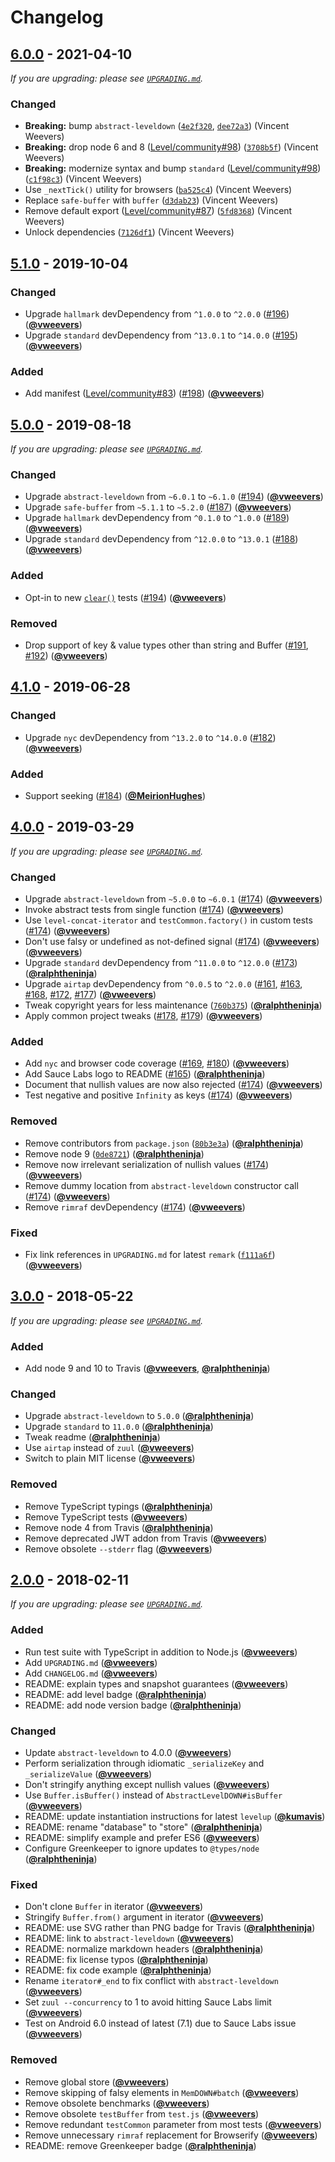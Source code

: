 # Changelog

## [6.0.0] - 2021-04-10

_If you are upgrading: please see [`UPGRADING.md`](https://github.com/Level/memdown/blob/master/UPGRADING.md)._

### Changed

- **Breaking:** bump `abstract-leveldown` ([`4e2f320`](https://github.com/Level/memdown/commit/4e2f320), [`dee72a3`](https://github.com/Level/memdown/commit/dee72a3)) (Vincent Weevers)
- **Breaking:** drop node 6 and 8 ([Level/community#98](https://github.com/Level/community/issues/98)) ([`3708b5f`](https://github.com/Level/memdown/commit/3708b5f)) (Vincent Weevers)
- **Breaking:** modernize syntax and bump `standard` ([Level/community#98](https://github.com/Level/community/issues/98)) ([`c1f98c3`](https://github.com/Level/memdown/commit/c1f98c3)) (Vincent Weevers)
- Use `_nextTick()` utility for browsers ([`ba525c4`](https://github.com/Level/memdown/commit/ba525c4)) (Vincent Weevers)
- Replace `safe-buffer` with `buffer` ([`d3dab23`](https://github.com/Level/memdown/commit/d3dab23)) (Vincent Weevers)
- Remove default export ([Level/community#87](https://github.com/Level/community/issues/87)) ([`5fd8368`](https://github.com/Level/memdown/commit/5fd8368)) (Vincent Weevers)
- Unlock dependencies ([`7126df1`](https://github.com/Level/memdown/commit/7126df1)) (Vincent Weevers)

## [5.1.0] - 2019-10-04

### Changed

- Upgrade `hallmark` devDependency from `^1.0.0` to `^2.0.0` ([#196](https://github.com/Level/memdown/issues/196)) ([**@vweevers**](https://github.com/vweevers))
- Upgrade `standard` devDependency from `^13.0.1` to `^14.0.0` ([#195](https://github.com/Level/memdown/issues/195)) ([**@vweevers**](https://github.com/vweevers))

### Added

- Add manifest ([Level/community#83](https://github.com/Level/community/issues/83)) ([#198](https://github.com/Level/memdown/issues/198)) ([**@vweevers**](https://github.com/vweevers))

## [5.0.0] - 2019-08-18

_If you are upgrading: please see [`UPGRADING.md`](https://github.com/Level/memdown/blob/master/UPGRADING.md)._

### Changed

- Upgrade `abstract-leveldown` from `~6.0.1` to `~6.1.0` ([#194](https://github.com/Level/memdown/issues/194)) ([**@vweevers**](https://github.com/vweevers))
- Upgrade `safe-buffer` from `~5.1.1` to `~5.2.0` ([#187](https://github.com/Level/memdown/issues/187)) ([**@vweevers**](https://github.com/vweevers))
- Upgrade `hallmark` devDependency from `^0.1.0` to `^1.0.0` ([#189](https://github.com/Level/memdown/issues/189)) ([**@vweevers**](https://github.com/vweevers))
- Upgrade `standard` devDependency from `^12.0.0` to `^13.0.1` ([#188](https://github.com/Level/memdown/issues/188)) ([**@vweevers**](https://github.com/vweevers))

### Added

- Opt-in to new [`clear()`](https://github.com/Level/abstract-leveldown#dbclearoptions-callback) tests ([#194](https://github.com/Level/memdown/issues/194)) ([**@vweevers**](https://github.com/vweevers))

### Removed

- Drop support of key & value types other than string and Buffer ([#191](https://github.com/Level/memdown/issues/191), [#192](https://github.com/Level/memdown/issues/192)) ([**@vweevers**](https://github.com/vweevers))

## [4.1.0] - 2019-06-28

### Changed

- Upgrade `nyc` devDependency from `^13.2.0` to `^14.0.0` ([#182](https://github.com/Level/memdown/issues/182)) ([**@vweevers**](https://github.com/vweevers))

### Added

- Support seeking ([#184](https://github.com/Level/memdown/issues/184)) ([**@MeirionHughes**](https://github.com/MeirionHughes))

## [4.0.0] - 2019-03-29

_If you are upgrading: please see [`UPGRADING.md`](https://github.com/Level/memdown/blob/master/UPGRADING.md)._

### Changed

- Upgrade `abstract-leveldown` from `~5.0.0` to `~6.0.1` ([#174](https://github.com/Level/memdown/issues/174)) ([**@vweevers**](https://github.com/vweevers))
- Invoke abstract tests from single function ([#174](https://github.com/Level/memdown/issues/174)) ([**@vweevers**](https://github.com/vweevers))
- Use `level-concat-iterator` and `testCommon.factory()` in custom tests ([#174](https://github.com/Level/memdown/issues/174)) ([**@vweevers**](https://github.com/vweevers))
- Don't use falsy or undefined as not-defined signal ([#174](https://github.com/Level/memdown/issues/174)) ([**@vweevers**](https://github.com/vweevers))
  ([**@vweevers**](https://github.com/vweevers))
- Upgrade `standard` devDependency from `^11.0.0` to `^12.0.0` ([#173](https://github.com/Level/memdown/issues/173)) ([**@ralphtheninja**](https://github.com/ralphtheninja))
- Upgrade `airtap` devDependency from `^0.0.5` to `^2.0.0` ([#161](https://github.com/Level/memdown/issues/161), [#163](https://github.com/Level/memdown/issues/163), [#168](https://github.com/Level/memdown/issues/168), [#172](https://github.com/Level/memdown/issues/172), [#177](https://github.com/Level/memdown/issues/177)) ([**@vweevers**](https://github.com/vweevers))
- Tweak copyright years for less maintenance ([`760b375`](https://github.com/Level/memdown/commit/760b375)) ([**@ralphtheninja**](https://github.com/ralphtheninja))
- Apply common project tweaks ([#178](https://github.com/Level/memdown/issues/178), [#179](https://github.com/Level/memdown/issues/179)) ([**@vweevers**](https://github.com/vweevers))

### Added

- Add `nyc` and browser code coverage ([#169](https://github.com/Level/memdown/issues/169), [#180](https://github.com/Level/memdown/issues/180)) ([**@vweevers**](https://github.com/vweevers))
- Add Sauce Labs logo to README ([#165](https://github.com/Level/memdown/issues/165)) ([**@ralphtheninja**](https://github.com/ralphtheninja))
- Document that nullish values are now also rejected ([#174](https://github.com/Level/memdown/issues/174)) ([**@vweevers**](https://github.com/vweevers))
- Test negative and positive `Infinity` as keys ([#174](https://github.com/Level/memdown/issues/174)) ([**@vweevers**](https://github.com/vweevers))

### Removed

- Remove contributors from `package.json` ([`80b3e3a`](https://github.com/Level/memdown/commit/80b3e3a)) ([**@ralphtheninja**](https://github.com/ralphtheninja))
- Remove node 9 ([`0de8721`](https://github.com/Level/memdown/commit/0de8721)) ([**@ralphtheninja**](https://github.com/ralphtheninja))
- Remove now irrelevant serialization of nullish values ([#174](https://github.com/Level/memdown/issues/174)) ([**@vweevers**](https://github.com/vweevers))
- Remove dummy location from `abstract-leveldown` constructor call ([#174](https://github.com/Level/memdown/issues/174)) ([**@vweevers**](https://github.com/vweevers))
- Remove `rimraf` devDependency ([#174](https://github.com/Level/memdown/issues/174)) ([**@vweevers**](https://github.com/vweevers))

### Fixed

- Fix link references in `UPGRADING.md` for latest `remark` ([`f111a6f`](https://github.com/Level/memdown/commit/f111a6f)) ([**@vweevers**](https://github.com/vweevers))

## [3.0.0] - 2018-05-22

_If you are upgrading: please see [`UPGRADING.md`](https://github.com/Level/memdown/blob/master/UPGRADING.md)._

### Added

- Add node 9 and 10 to Travis ([**@vweevers**](https://github.com/vweevers), [**@ralphtheninja**](https://github.com/ralphtheninja))

### Changed

- Upgrade `abstract-leveldown` to `5.0.0` ([**@ralphtheninja**](https://github.com/ralphtheninja))
- Upgrade `standard` to `11.0.0` ([**@ralphtheninja**](https://github.com/ralphtheninja))
- Tweak readme ([**@ralphtheninja**](https://github.com/ralphtheninja))
- Use `airtap` instead of `zuul` ([**@vweevers**](https://github.com/vweevers))
- Switch to plain MIT license ([**@vweevers**](https://github.com/vweevers))

### Removed

- Remove TypeScript typings ([**@ralphtheninja**](https://github.com/ralphtheninja))
- Remove TypeScript tests ([**@vweevers**](https://github.com/vweevers))
- Remove node 4 from Travis ([**@ralphtheninja**](https://github.com/ralphtheninja))
- Remove deprecated JWT addon from Travis ([**@vweevers**](https://github.com/vweevers))
- Remove obsolete `--stderr` flag ([**@vweevers**](https://github.com/vweevers))

## [2.0.0] - 2018-02-11

_If you are upgrading: please see [`UPGRADING.md`](https://github.com/Level/memdown/blob/master/UPGRADING.md)._

### Added

- Run test suite with TypeScript in addition to Node.js ([**@vweevers**](https://github.com/vweevers))
- Add `UPGRADING.md` ([**@vweevers**](https://github.com/vweevers))
- Add `CHANGELOG.md` ([**@vweevers**](https://github.com/vweevers))
- README: explain types and snapshot guarantees ([**@vweevers**](https://github.com/vweevers))
- README: add level badge ([**@ralphtheninja**](https://github.com/ralphtheninja))
- README: add node version badge ([**@ralphtheninja**](https://github.com/ralphtheninja))

### Changed

- Update `abstract-leveldown` to 4.0.0 ([**@vweevers**](https://github.com/vweevers))
- Perform serialization through idiomatic `_serializeKey` and `_serializeValue` ([**@vweevers**](https://github.com/vweevers))
- Don't stringify anything except nullish values ([**@vweevers**](https://github.com/vweevers))
- Use `Buffer.isBuffer()` instead of `AbstractLevelDOWN#isBuffer` ([**@vweevers**](https://github.com/vweevers))
- README: update instantiation instructions for latest `levelup` ([**@kumavis**](https://github.com/kumavis))
- README: rename "database" to "store" ([**@ralphtheninja**](https://github.com/ralphtheninja))
- README: simplify example and prefer ES6 ([**@vweevers**](https://github.com/vweevers))
- Configure Greenkeeper to ignore updates to `@types/node` ([**@ralphtheninja**](https://github.com/ralphtheninja))

### Fixed

- Don't clone `Buffer` in iterator ([**@vweevers**](https://github.com/vweevers))
- Stringify `Buffer.from()` argument in iterator ([**@vweevers**](https://github.com/vweevers))
- README: use SVG rather than PNG badge for Travis ([**@ralphtheninja**](https://github.com/ralphtheninja))
- README: link to `abstract-leveldown` ([**@vweevers**](https://github.com/vweevers))
- README: normalize markdown headers ([**@ralphtheninja**](https://github.com/ralphtheninja))
- README: fix license typos ([**@ralphtheninja**](https://github.com/ralphtheninja))
- README: fix code example ([**@ralphtheninja**](https://github.com/ralphtheninja))
- Rename `iterator#_end` to fix conflict with `abstract-leveldown` ([**@vweevers**](https://github.com/vweevers))
- Set `zuul --concurrency` to 1 to avoid hitting Sauce Labs limit ([**@vweevers**](https://github.com/vweevers))
- Test on Android 6.0 instead of latest (7.1) due to Sauce Labs issue ([**@vweevers**](https://github.com/vweevers))

### Removed

- Remove global store ([**@vweevers**](https://github.com/vweevers))
- Remove skipping of falsy elements in `MemDOWN#batch` ([**@vweevers**](https://github.com/vweevers))
- Remove obsolete benchmarks ([**@vweevers**](https://github.com/vweevers))
- Remove obsolete `testBuffer` from `test.js` ([**@vweevers**](https://github.com/vweevers))
- Remove redundant `testCommon` parameter from most tests ([**@vweevers**](https://github.com/vweevers))
- Remove unnecessary `rimraf` replacement for Browserify ([**@vweevers**](https://github.com/vweevers))
- README: remove Greenkeeper badge ([**@ralphtheninja**](https://github.com/ralphtheninja))

[6.0.0]: https://github.com/Level/memdown/releases/tag/v6.0.0

[5.1.0]: https://github.com/Level/memdown/releases/tag/v5.1.0

[5.0.0]: https://github.com/Level/memdown/releases/tag/v5.0.0

[4.1.0]: https://github.com/Level/memdown/releases/tag/v4.1.0

[4.0.0]: https://github.com/Level/memdown/releases/tag/v4.0.0

[3.0.0]: https://github.com/Level/memdown/releases/tag/v3.0.0

[2.0.0]: https://github.com/Level/memdown/releases/tag/v2.0.0
